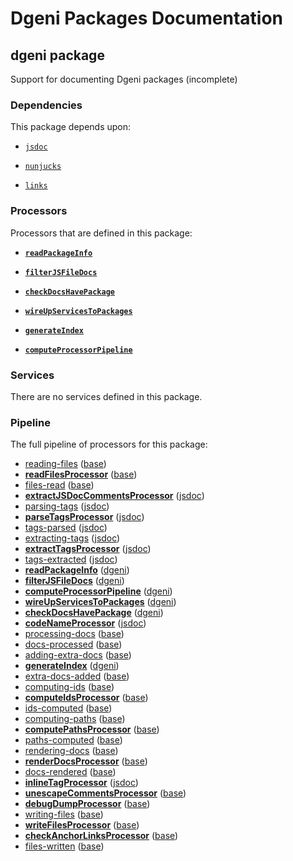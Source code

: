 # Dgeni Packages Documentation


## dgeni package

Support for documenting Dgeni packages (incomplete)

### Dependencies


This package depends upon:


* <a href="jsdoc.md"><code>jsdoc</code></a>

* <a href="nunjucks.md"><code>nunjucks</code></a>

* <a href="links.md"><code>links</code></a>


### Processors


Processors that are defined in this package:


* **<a href="dgeni/processors/readPackageInfo.md"><code>readPackageInfo</code></a>**


* **<a href="dgeni/processors/filterJSFileDocs.md"><code>filterJSFileDocs</code></a>**


* **<a href="dgeni/processors/checkDocsHavePackage.md"><code>checkDocsHavePackage</code></a>**


* **<a href="dgeni/processors/wireUpServicesToPackages.md"><code>wireUpServicesToPackages</code></a>**


* **<a href="dgeni/processors/generateIndex.md"><code>generateIndex</code></a>**


* **<a href="dgeni/processors/computeProcessorPipeline.md"><code>computeProcessorPipeline</code></a>**



### Services


There are no services defined in this package.



### Pipeline

The full pipeline of processors for this package:


* <a href="base/processors/reading-files.md">reading-files</a>
  (<a href="base.md">base</a>)
* **<a href="base/processors/readFilesProcessor.md">readFilesProcessor</a>**
  (<a href="base.md">base</a>)
* <a href="base/processors/files-read.md">files-read</a>
  (<a href="base.md">base</a>)
* **<a href="jsdoc/processors/extractJSDocCommentsProcessor.md">extractJSDocCommentsProcessor</a>**
  (<a href="jsdoc.md">jsdoc</a>)
* <a href="jsdoc/processors/parsing-tags.md">parsing-tags</a>
  (<a href="jsdoc.md">jsdoc</a>)
* **<a href="jsdoc/processors/parseTagsProcessor.md">parseTagsProcessor</a>**
  (<a href="jsdoc.md">jsdoc</a>)
* <a href="jsdoc/processors/tags-parsed.md">tags-parsed</a>
  (<a href="jsdoc.md">jsdoc</a>)
* <a href="jsdoc/processors/extracting-tags.md">extracting-tags</a>
  (<a href="jsdoc.md">jsdoc</a>)
* **<a href="jsdoc/processors/extractTagsProcessor.md">extractTagsProcessor</a>**
  (<a href="jsdoc.md">jsdoc</a>)
* <a href="jsdoc/processors/tags-extracted.md">tags-extracted</a>
  (<a href="jsdoc.md">jsdoc</a>)
* **<a href="dgeni/processors/readPackageInfo.md">readPackageInfo</a>**
  (<a href="dgeni.md">dgeni</a>)
* **<a href="dgeni/processors/filterJSFileDocs.md">filterJSFileDocs</a>**
  (<a href="dgeni.md">dgeni</a>)
* **<a href="dgeni/processors/computeProcessorPipeline.md">computeProcessorPipeline</a>**
  (<a href="dgeni.md">dgeni</a>)
* **<a href="dgeni/processors/wireUpServicesToPackages.md">wireUpServicesToPackages</a>**
  (<a href="dgeni.md">dgeni</a>)
* **<a href="dgeni/processors/checkDocsHavePackage.md">checkDocsHavePackage</a>**
  (<a href="dgeni.md">dgeni</a>)
* **<a href="jsdoc/processors/codeNameProcessor.md">codeNameProcessor</a>**
  (<a href="jsdoc.md">jsdoc</a>)
* <a href="base/processors/processing-docs.md">processing-docs</a>
  (<a href="base.md">base</a>)
* <a href="base/processors/docs-processed.md">docs-processed</a>
  (<a href="base.md">base</a>)
* <a href="base/processors/adding-extra-docs.md">adding-extra-docs</a>
  (<a href="base.md">base</a>)
* **<a href="dgeni/processors/generateIndex.md">generateIndex</a>**
  (<a href="dgeni.md">dgeni</a>)
* <a href="base/processors/extra-docs-added.md">extra-docs-added</a>
  (<a href="base.md">base</a>)
* <a href="base/processors/computing-ids.md">computing-ids</a>
  (<a href="base.md">base</a>)
* **<a href="base/processors/computeIdsProcessor.md">computeIdsProcessor</a>**
  (<a href="base.md">base</a>)
* <a href="base/processors/ids-computed.md">ids-computed</a>
  (<a href="base.md">base</a>)
* <a href="base/processors/computing-paths.md">computing-paths</a>
  (<a href="base.md">base</a>)
* **<a href="base/processors/computePathsProcessor.md">computePathsProcessor</a>**
  (<a href="base.md">base</a>)
* <a href="base/processors/paths-computed.md">paths-computed</a>
  (<a href="base.md">base</a>)
* <a href="base/processors/rendering-docs.md">rendering-docs</a>
  (<a href="base.md">base</a>)
* **<a href="base/processors/renderDocsProcessor.md">renderDocsProcessor</a>**
  (<a href="base.md">base</a>)
* <a href="base/processors/docs-rendered.md">docs-rendered</a>
  (<a href="base.md">base</a>)
* **<a href="jsdoc/processors/inlineTagProcessor.md">inlineTagProcessor</a>**
  (<a href="jsdoc.md">jsdoc</a>)
* **<a href="base/processors/unescapeCommentsProcessor.md">unescapeCommentsProcessor</a>**
  (<a href="base.md">base</a>)
* **<a href="base/processors/debugDumpProcessor.md">debugDumpProcessor</a>**
  (<a href="base.md">base</a>)
* <a href="base/processors/writing-files.md">writing-files</a>
  (<a href="base.md">base</a>)
* **<a href="base/processors/writeFilesProcessor.md">writeFilesProcessor</a>**
  (<a href="base.md">base</a>)
* **<a href="base/processors/checkAnchorLinksProcessor.md">checkAnchorLinksProcessor</a>**
  (<a href="base.md">base</a>)
* <a href="base/processors/files-written.md">files-written</a>
  (<a href="base.md">base</a>)

